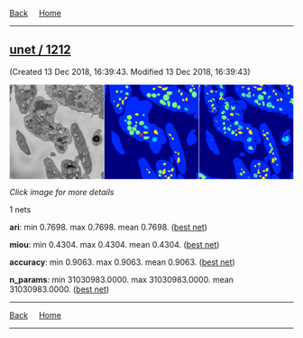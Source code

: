 
[Back](..)&nbsp;&nbsp;&nbsp;&nbsp;&nbsp;[Home](https://leapmanlab.github.io/snapshots)

---

<div class="summary"><a href="1212"><h2>unet / 1212</h2></a><p>(Created 13 Dec 2018, 16:39:43. Modified 13 Dec 2018, 16:39:43)
</p><a href="1212"><img src="1212/0/media/summary.png" align="center"></a><p><i>Click image for more details</i>
</p></div>

1 nets

**ari**: min 0.7698. max 0.7698. mean 0.7698.  ([best net](1212/0))

**miou**: min 0.4304. max 0.4304. mean 0.4304.  ([best net](1212/0))

**accuracy**: min 0.9063. max 0.9063. mean 0.9063.  ([best net](1212/0))

**n_params**: min 31030983.0000. max 31030983.0000. mean 31030983.0000.  ([best net](1212/0))

---

[Back](..)&nbsp;&nbsp;&nbsp;&nbsp;&nbsp;[Home](https://leapmanlab.github.io/snapshots)

---